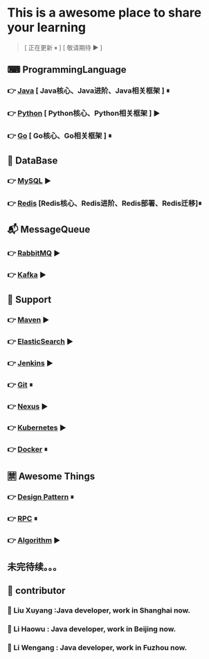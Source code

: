 # This is a awesome place to share your learning
> [ 正在更新 ⏸ ] [ 敬请期待 ▶ ]
## ⌨ ProgrammingLanguage 
### 👉 [Java](https://github.com/xuyangliu/ShareYourLearning/blob/master/ProgrammingLanguage/Java) [ Java核心、Java进阶、Java相关框架 ] ⏸
### 👉 [Python](https://github.com/xuyangliu/ShareYourLearning/blob/master/ProgrammingLanguage/Python) [ Python核心、Python相关框架 ] ▶
### 👉 [Go](https://github.com/xuyangliu/ShareYourLearning/blob/master/ProgrammingLanguage/Go) [ Go核心、Go相关框架 ] ⏸
## 💾 DataBase 
### 👉 [MySQL](https://github.com/xuyangliu/ShareYourLearning/blob/master/MySQL) ▶
### 👉 [Redis](https://github.com/xuyangliu/ShareYourLearning/blob/master/Redis) [Redis核心、Redis进阶、Redis部署、Redis迁移]⏸
## 📬 MessageQueue 
### 👉 [RabbitMQ](https://github.com/xuyangliu/ShareYourLearning/blob/master/MessageQueue/RabbitMQ) ▶
### 👉 [Kafka](https://github.com/xuyangliu/ShareYourLearning/blob/master/MessageQueue/Kafka) ▶
## 🔌 Support 
### 👉 [Maven](https://github.com/xuyangliu/ShareYourLearning/blob/master/Maven) ▶
### 👉 [ElasticSearch](https://github.com/xuyangliu/ShareYourLearning/blob/master/ElasticSearch) ▶
### 👉 [Jenkins](https://github.com/xuyangliu/ShareYourLearning/blob/master/Jenkins) ▶
### 👉 [Git](https://github.com/xuyangliu/ShareYourLearning/blob/master/Git) ⏸
### 👉 [Nexus](https://github.com/xuyangliu/ShareYourLearning/blob/master/Nexus) ▶
### 👉 [Kubernetes](https://github.com/xuyangliu/ShareYourLearning/blob/master/Kubernetes) ▶
### 👉 [Docker](https://github.com/xuyangliu/ShareYourLearning/blob/master/Docker) ⏸
## 🈲 Awesome Things
### 👉 [Design Pattern](https://github.com/xuyangliu/ShareYourLearning/blob/master/DesignPattern) ⏸
### 👉 [RPC](https://github.com/xuyangliu/ShareYourLearning/blob/master/RPC) ⏸
### 👉 [Algorithm](https://github.com/xuyangliu/ShareYourLearning/blob/master/Algorithm) ▶
## 未完待续。。。
## 👥 contributor
### 🧐 Liu Xuyang :Java developer, work in Shanghai now. 
### 🤩 Li Haowu : Java developer, work in Beijing now.
### 🤔 Li Wengang : Java developer, work in Fuzhou now.

